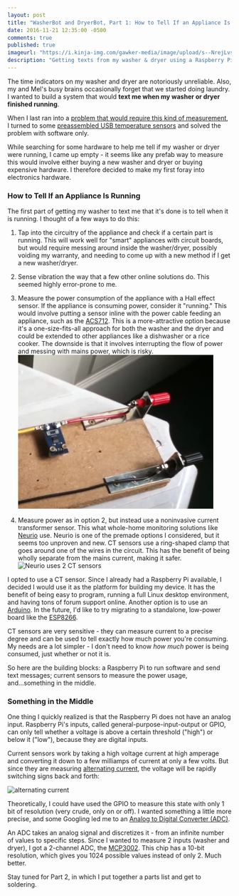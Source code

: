 ```yaml
---
layout: post
title: "WasherBot and DryerBot, Part 1: How to Tell If an Appliance Is Running"
date: 2016-11-21 12:35:00 -0500
comments: true
published: true
imageurl: "https://i.kinja-img.com/gawker-media/image/upload/s--NrejLvsE--/c_fit,fl_progressive,q_80,w_636/bucyzpye75xamq6yxxvm.jpg"
description: "Getting texts from my washer & dryer using a Raspberry Pi to measure power consumption"
---
```


The time indicators on my washer and dryer are notoriously unreliable. Also, my and Mel's busy brains occasionally forget that we started doing laundry. I wanted to build a system that would __text me when my washer or dryer finished running__.

When I last ran into a [problem that would require this kind of measurement](/2013/10/24/homebrew-temperature-monitoring/), I turned to some [preassembled USB temperature sensors](http://www.pcsensor.com/usb-thermometers.html) and solved the problem with software only. 

While searching for some hardware to help me tell if my washer or dryer were running, I came up empty - it seems like any prefab way to measure this would involve either buying a new washer and dryer or buying expensive hardware. I therefore decided to make my first foray into electronics hardware.

### How to Tell If an Appliance Is Running

The first part of getting my washer to text me that it's done is to tell when it is running. I thought of a few ways to do this:

1. Tap into the circuitry of the appliance and check if a certain part is running. This will work well for "smart" appliances with circuit boards, but would require messing around inside the washer/dryer, possibly voiding my warranty, and needing to come up with a new method if I get a new washer/dryer.

2. Sense vibration the way that a few other online solutions do. This seemed highly error-prone to me.

3. Measure the power consumption of the appliance with a Hall effect sensor. If the appliance is consuming power, consider it "running." This would involve putting a sensor inline with the power cable feeding an appliance, such as the [ACS712](https://www.amazon.com/Current-Sensor-Module-ACS712-Electronic/dp/B00COD9GO2/ref=sr_1_5?ie=UTF8&qid=1480265285&sr=8-5&keywords=ACS712). This is a more-attractive option because it's a one-size-fits-all approach for both the washer and the dryer and could be extended to other appliances like a dishwasher or a rice cooker. The downside is that it involves interrupting the flow of power and messing with mains power, which is risky.
[![The ACS712 in action](/images/washerdryerbot/acs712_in_action.png)](https://www.youtube.com/watch?v=UF5jrnXvTlM&t=3m15s)

4. Measure power as in option 2, but instead use a noninvasive current transformer sensor. This what whole-home monitoring solutions like [Neurio](http://neur.io/products/) use. Neurio is one of the premade options I considered, but it seems too unproven and new. CT sensors use a ring-shaped clamp that goes around one of the wires in the circuit. This has the benefit of being wholly separate from the mains current, making it safer.
![Neurio uses 2 CT sensors](http://neur.io/wp-content/uploads/HEM_Contents.jpg)

I opted to use a CT sensor. Since I already had a Raspberry Pi available, I decided I would use it as the platform for building my device. It has the benefit of being easy to program, running a full Linux desktop environment, and having tons of forum support online. Another option is to use an [Arduino](https://openenergymonitor.org/emon/buildingblocks/how-to-build-an-arduino-energy-monitor-measuring-current-only). In the future, I'd like to try migrating to a standalone, low-power board like the [ESP8266](https://www.sparkfun.com/products/13711).

CT sensors are very sensitive - they can measure current to a precise degree and can be used to tell exactly how much power you're consuming. My needs are a lot simpler - I don't need to know _how much_ power is being consumed, just whether or not it is.

So here are the building blocks: a Raspberry Pi to run software and send text messages; current sensors to measure the power usage, and...something in the middle.

### Something in the Middle

One thing I quickly realized is that the Raspberry Pi does not have an analog input. Raspberry Pi's inputs, called general-purpose-input-output or GPIO, can only tell whether a voltage is above a certain threshold ("high") or below it ("low"), because they are digital inputs.

Current sensors work by taking a high voltage current at high amperage and converting it down to a few milliamps of current at only a few volts. But since they are measuring [alternating current](https://learn.sparkfun.com/tutorials/alternating-current-ac-vs-direct-current-dc), the voltage will be rapidly switching signs back and forth:

![alternating current](https://cdn.sparkfun.com/r/600-600/assets/learn_tutorials/1/1/5/AC_sinewave_1.png)

Theoretically, I could have used the GPIO to measure this state with only 1 bit of resolution (very crude, only on or off). I wanted something a little more precise, and some Googling led me to an [Analog to Digital Converter (ADC)](https://learn.adafruit.com/raspberry-pi-analog-to-digital-converters/overview).

An ADC takes an analog signal and discretizes it - from an infinite number of values to specific steps. Since I wanted to measure 2 inputs (washer and dryer), I got a 2-channel ADC, the [MCP3002](https://www.sparkfun.com/products/8636). This chip has a 10-bit resolution, which gives you 1024 possible values instead of only 2. Much better.

Stay tuned for Part 2, in which I put together a parts list and get to soldering.


